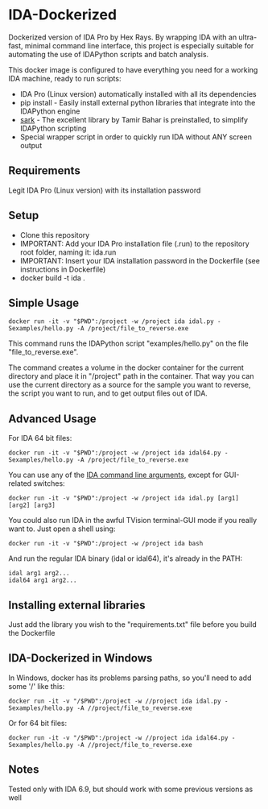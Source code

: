 # IDA-Dockerized
Dockerized version of IDA Pro by Hex Rays.
By wrapping IDA with an ultra-fast, minimal command line interface, this project is especially suitable for automating the use of IDAPython scripts and batch analysis.

This docker image is configured to have everything you need for a working IDA machine, ready to run scripts:
* IDA Pro (Linux version) automatically installed with all its dependencies
* pip install - Easily install external python libraries that integrate into the IDAPython engine
* [sark](https://github.com/tmr232/Sark) - The excellent library by Tamir Bahar is preinstalled, to simplify IDAPython scripting
* Special wrapper script in order to quickly run IDA without ANY screen output

## Requirements
Legit IDA Pro (Linux version) with its installation password

## Setup
* Clone this repository
* IMPORTANT: Add your IDA Pro installation file (.run) to the repository root folder, naming it: ida.run
* IMPORTANT: Insert your IDA installation password in the Dockerfile (see instructions in Dockerfile)
* docker build -t ida .

## Simple Usage
    docker run -it -v "$PWD":/project -w /project ida idal.py -Sexamples/hello.py -A /project/file_to_reverse.exe
    
This command runs the IDAPython script "examples/hello.py" on the file "file_to_reverse.exe".

The command creates a volume in the docker container for the current directory and place it in "/project" path in the container.  That way you can use the current directory as a source for the sample you want to reverse, the script you want to run, and to get output files out of IDA.

## Advanced Usage
For IDA 64 bit files:
```
docker run -it -v "$PWD":/project -w /project ida idal64.py -Sexamples/hello.py -A /project/file_to_reverse.exe
```

You can use any of the [IDA command line arguments](https://www.hex-rays.com/products/ida/support/idadoc/417.shtml), except for GUI-related switches:
```
docker run -it -v "$PWD":/project -w /project ida idal.py [arg1] [arg2] [arg3]
```

You could also run IDA in the awful TVision terminal-GUI mode if you really want to.  Just open a shell using:
```
docker run -it -v "$PWD":/project -w /project ida bash
```
And run the regular IDA binary (idal or idal64), it's already in the PATH:
```
idal arg1 arg2...
idal64 arg1 arg2...
```

## Installing external libraries
Just add the library you wish to the "requirements.txt" file before you build the Dockerfile

## IDA-Dockerized in Windows
In Windows, docker has its problems parsing paths, so you'll need to add some '/' like this:
```
docker run -it -v "/$PWD":/project -w //project ida idal.py -Sexamples/hello.py -A //project/file_to_reverse.exe
```
Or for 64 bit files:
```
docker run -it -v "/$PWD":/project -w //project ida idal64.py -Sexamples/hello.py -A //project/file_to_reverse.exe
```

## Notes
Tested only with IDA 6.9, but should work with some previous versions as well
